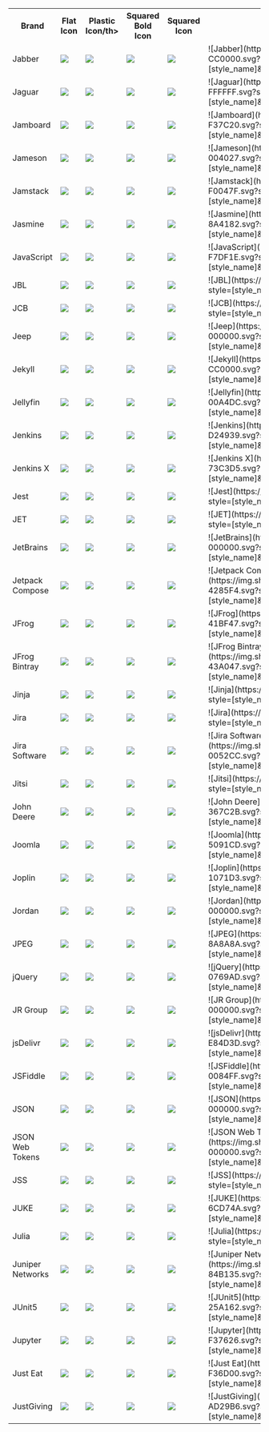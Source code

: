 <table><tr><th>Brand</th><th>Flat Icon</th><th>Plastic Icon/th><th>Squared Bold Icon</th><th>Squared Icon</th><th>Markdown </th></tr><tr><td>Jabber</td><td><img src='https://img.shields.io/badge/jabber-CC0000.svg?style=flat&logo=jabber&logoColor=white' /></td><td><img src='https://img.shields.io/badge/jabber-CC0000.svg?style=plastic&logo=jabber&logoColor=white' /></td><td><img src='https://img.shields.io/badge/jabber-CC0000.svg?style=for-the-badge&logo=jabber&logoColor=white' /></td><td><img src='https://img.shields.io/badge/jabber-CC0000.svg?style=flat-square&logo=jabber&logoColor=white' /></td><td>![Jabber](https://img.shields.io/badge/jabber-CC0000.svg?style=[style_name]&logo=jabber&logoColor=white)</td></tr>
<tr><td>Jaguar</td><td><img src='https://img.shields.io/badge/jaguar-FFFFFF.svg?style=flat&logo=jaguar&logoColor=white' /></td><td><img src='https://img.shields.io/badge/jaguar-FFFFFF.svg?style=plastic&logo=jaguar&logoColor=white' /></td><td><img src='https://img.shields.io/badge/jaguar-FFFFFF.svg?style=for-the-badge&logo=jaguar&logoColor=white' /></td><td><img src='https://img.shields.io/badge/jaguar-FFFFFF.svg?style=flat-square&logo=jaguar&logoColor=white' /></td><td>![Jaguar](https://img.shields.io/badge/jaguar-FFFFFF.svg?style=[style_name]&logo=jaguar&logoColor=white)</td></tr>
<tr><td>Jamboard</td><td><img src='https://img.shields.io/badge/jamboard-F37C20.svg?style=flat&logo=jamboard&logoColor=white' /></td><td><img src='https://img.shields.io/badge/jamboard-F37C20.svg?style=plastic&logo=jamboard&logoColor=white' /></td><td><img src='https://img.shields.io/badge/jamboard-F37C20.svg?style=for-the-badge&logo=jamboard&logoColor=white' /></td><td><img src='https://img.shields.io/badge/jamboard-F37C20.svg?style=flat-square&logo=jamboard&logoColor=white' /></td><td>![Jamboard](https://img.shields.io/badge/jamboard-F37C20.svg?style=[style_name]&logo=jamboard&logoColor=white)</td></tr>
<tr><td>Jameson</td><td><img src='https://img.shields.io/badge/jameson-004027.svg?style=flat&logo=jameson&logoColor=white' /></td><td><img src='https://img.shields.io/badge/jameson-004027.svg?style=plastic&logo=jameson&logoColor=white' /></td><td><img src='https://img.shields.io/badge/jameson-004027.svg?style=for-the-badge&logo=jameson&logoColor=white' /></td><td><img src='https://img.shields.io/badge/jameson-004027.svg?style=flat-square&logo=jameson&logoColor=white' /></td><td>![Jameson](https://img.shields.io/badge/jameson-004027.svg?style=[style_name]&logo=jameson&logoColor=white)</td></tr>
<tr><td>Jamstack</td><td><img src='https://img.shields.io/badge/jamstack-F0047F.svg?style=flat&logo=jamstack&logoColor=white' /></td><td><img src='https://img.shields.io/badge/jamstack-F0047F.svg?style=plastic&logo=jamstack&logoColor=white' /></td><td><img src='https://img.shields.io/badge/jamstack-F0047F.svg?style=for-the-badge&logo=jamstack&logoColor=white' /></td><td><img src='https://img.shields.io/badge/jamstack-F0047F.svg?style=flat-square&logo=jamstack&logoColor=white' /></td><td>![Jamstack](https://img.shields.io/badge/jamstack-F0047F.svg?style=[style_name]&logo=jamstack&logoColor=white)</td></tr>
<tr><td>Jasmine</td><td><img src='https://img.shields.io/badge/jasmine-8A4182.svg?style=flat&logo=jasmine&logoColor=white' /></td><td><img src='https://img.shields.io/badge/jasmine-8A4182.svg?style=plastic&logo=jasmine&logoColor=white' /></td><td><img src='https://img.shields.io/badge/jasmine-8A4182.svg?style=for-the-badge&logo=jasmine&logoColor=white' /></td><td><img src='https://img.shields.io/badge/jasmine-8A4182.svg?style=flat-square&logo=jasmine&logoColor=white' /></td><td>![Jasmine](https://img.shields.io/badge/jasmine-8A4182.svg?style=[style_name]&logo=jasmine&logoColor=white)</td></tr>
<tr><td>JavaScript</td><td><img src='https://img.shields.io/badge/javascript-F7DF1E.svg?style=flat&logo=javascript&logoColor=white' /></td><td><img src='https://img.shields.io/badge/javascript-F7DF1E.svg?style=plastic&logo=javascript&logoColor=white' /></td><td><img src='https://img.shields.io/badge/javascript-F7DF1E.svg?style=for-the-badge&logo=javascript&logoColor=white' /></td><td><img src='https://img.shields.io/badge/javascript-F7DF1E.svg?style=flat-square&logo=javascript&logoColor=white' /></td><td>![JavaScript](https://img.shields.io/badge/javascript-F7DF1E.svg?style=[style_name]&logo=javascript&logoColor=white)</td></tr>
<tr><td>JBL</td><td><img src='https://img.shields.io/badge/jbl-FF3300.svg?style=flat&logo=jbl&logoColor=white' /></td><td><img src='https://img.shields.io/badge/jbl-FF3300.svg?style=plastic&logo=jbl&logoColor=white' /></td><td><img src='https://img.shields.io/badge/jbl-FF3300.svg?style=for-the-badge&logo=jbl&logoColor=white' /></td><td><img src='https://img.shields.io/badge/jbl-FF3300.svg?style=flat-square&logo=jbl&logoColor=white' /></td><td>![JBL](https://img.shields.io/badge/jbl-FF3300.svg?style=[style_name]&logo=jbl&logoColor=white)</td></tr>
<tr><td>JCB</td><td><img src='https://img.shields.io/badge/jcb-0B4EA2.svg?style=flat&logo=jcb&logoColor=white' /></td><td><img src='https://img.shields.io/badge/jcb-0B4EA2.svg?style=plastic&logo=jcb&logoColor=white' /></td><td><img src='https://img.shields.io/badge/jcb-0B4EA2.svg?style=for-the-badge&logo=jcb&logoColor=white' /></td><td><img src='https://img.shields.io/badge/jcb-0B4EA2.svg?style=flat-square&logo=jcb&logoColor=white' /></td><td>![JCB](https://img.shields.io/badge/jcb-0B4EA2.svg?style=[style_name]&logo=jcb&logoColor=white)</td></tr>
<tr><td>Jeep</td><td><img src='https://img.shields.io/badge/jeep-000000.svg?style=flat&logo=jeep&logoColor=white' /></td><td><img src='https://img.shields.io/badge/jeep-000000.svg?style=plastic&logo=jeep&logoColor=white' /></td><td><img src='https://img.shields.io/badge/jeep-000000.svg?style=for-the-badge&logo=jeep&logoColor=white' /></td><td><img src='https://img.shields.io/badge/jeep-000000.svg?style=flat-square&logo=jeep&logoColor=white' /></td><td>![Jeep](https://img.shields.io/badge/jeep-000000.svg?style=[style_name]&logo=jeep&logoColor=white)</td></tr>
<tr><td>Jekyll</td><td><img src='https://img.shields.io/badge/jekyll-CC0000.svg?style=flat&logo=jekyll&logoColor=white' /></td><td><img src='https://img.shields.io/badge/jekyll-CC0000.svg?style=plastic&logo=jekyll&logoColor=white' /></td><td><img src='https://img.shields.io/badge/jekyll-CC0000.svg?style=for-the-badge&logo=jekyll&logoColor=white' /></td><td><img src='https://img.shields.io/badge/jekyll-CC0000.svg?style=flat-square&logo=jekyll&logoColor=white' /></td><td>![Jekyll](https://img.shields.io/badge/jekyll-CC0000.svg?style=[style_name]&logo=jekyll&logoColor=white)</td></tr>
<tr><td>Jellyfin</td><td><img src='https://img.shields.io/badge/jellyfin-00A4DC.svg?style=flat&logo=jellyfin&logoColor=white' /></td><td><img src='https://img.shields.io/badge/jellyfin-00A4DC.svg?style=plastic&logo=jellyfin&logoColor=white' /></td><td><img src='https://img.shields.io/badge/jellyfin-00A4DC.svg?style=for-the-badge&logo=jellyfin&logoColor=white' /></td><td><img src='https://img.shields.io/badge/jellyfin-00A4DC.svg?style=flat-square&logo=jellyfin&logoColor=white' /></td><td>![Jellyfin](https://img.shields.io/badge/jellyfin-00A4DC.svg?style=[style_name]&logo=jellyfin&logoColor=white)</td></tr>
<tr><td>Jenkins</td><td><img src='https://img.shields.io/badge/jenkins-D24939.svg?style=flat&logo=jenkins&logoColor=white' /></td><td><img src='https://img.shields.io/badge/jenkins-D24939.svg?style=plastic&logo=jenkins&logoColor=white' /></td><td><img src='https://img.shields.io/badge/jenkins-D24939.svg?style=for-the-badge&logo=jenkins&logoColor=white' /></td><td><img src='https://img.shields.io/badge/jenkins-D24939.svg?style=flat-square&logo=jenkins&logoColor=white' /></td><td>![Jenkins](https://img.shields.io/badge/jenkins-D24939.svg?style=[style_name]&logo=jenkins&logoColor=white)</td></tr>
<tr><td>Jenkins X</td><td><img src='https://img.shields.io/badge/jenkinsx-73C3D5.svg?style=flat&logo=jenkinsx&logoColor=white' /></td><td><img src='https://img.shields.io/badge/jenkinsx-73C3D5.svg?style=plastic&logo=jenkinsx&logoColor=white' /></td><td><img src='https://img.shields.io/badge/jenkinsx-73C3D5.svg?style=for-the-badge&logo=jenkinsx&logoColor=white' /></td><td><img src='https://img.shields.io/badge/jenkinsx-73C3D5.svg?style=flat-square&logo=jenkinsx&logoColor=white' /></td><td>![Jenkins X](https://img.shields.io/badge/jenkinsx-73C3D5.svg?style=[style_name]&logo=jenkinsx&logoColor=white)</td></tr>
<tr><td>Jest</td><td><img src='https://img.shields.io/badge/jest-C21325.svg?style=flat&logo=jest&logoColor=white' /></td><td><img src='https://img.shields.io/badge/jest-C21325.svg?style=plastic&logo=jest&logoColor=white' /></td><td><img src='https://img.shields.io/badge/jest-C21325.svg?style=for-the-badge&logo=jest&logoColor=white' /></td><td><img src='https://img.shields.io/badge/jest-C21325.svg?style=flat-square&logo=jest&logoColor=white' /></td><td>![Jest](https://img.shields.io/badge/jest-C21325.svg?style=[style_name]&logo=jest&logoColor=white)</td></tr>
<tr><td>JET</td><td><img src='https://img.shields.io/badge/jet-FBBA00.svg?style=flat&logo=jet&logoColor=white' /></td><td><img src='https://img.shields.io/badge/jet-FBBA00.svg?style=plastic&logo=jet&logoColor=white' /></td><td><img src='https://img.shields.io/badge/jet-FBBA00.svg?style=for-the-badge&logo=jet&logoColor=white' /></td><td><img src='https://img.shields.io/badge/jet-FBBA00.svg?style=flat-square&logo=jet&logoColor=white' /></td><td>![JET](https://img.shields.io/badge/jet-FBBA00.svg?style=[style_name]&logo=jet&logoColor=white)</td></tr>
<tr><td>JetBrains</td><td><img src='https://img.shields.io/badge/jetbrains-000000.svg?style=flat&logo=jetbrains&logoColor=white' /></td><td><img src='https://img.shields.io/badge/jetbrains-000000.svg?style=plastic&logo=jetbrains&logoColor=white' /></td><td><img src='https://img.shields.io/badge/jetbrains-000000.svg?style=for-the-badge&logo=jetbrains&logoColor=white' /></td><td><img src='https://img.shields.io/badge/jetbrains-000000.svg?style=flat-square&logo=jetbrains&logoColor=white' /></td><td>![JetBrains](https://img.shields.io/badge/jetbrains-000000.svg?style=[style_name]&logo=jetbrains&logoColor=white)</td></tr>
<tr><td>Jetpack Compose</td><td><img src='https://img.shields.io/badge/jetpackcompose-4285F4.svg?style=flat&logo=jetpackcompose&logoColor=white' /></td><td><img src='https://img.shields.io/badge/jetpackcompose-4285F4.svg?style=plastic&logo=jetpackcompose&logoColor=white' /></td><td><img src='https://img.shields.io/badge/jetpackcompose-4285F4.svg?style=for-the-badge&logo=jetpackcompose&logoColor=white' /></td><td><img src='https://img.shields.io/badge/jetpackcompose-4285F4.svg?style=flat-square&logo=jetpackcompose&logoColor=white' /></td><td>![Jetpack Compose](https://img.shields.io/badge/jetpackcompose-4285F4.svg?style=[style_name]&logo=jetpackcompose&logoColor=white)</td></tr>
<tr><td>JFrog</td><td><img src='https://img.shields.io/badge/jfrog-41BF47.svg?style=flat&logo=jfrog&logoColor=white' /></td><td><img src='https://img.shields.io/badge/jfrog-41BF47.svg?style=plastic&logo=jfrog&logoColor=white' /></td><td><img src='https://img.shields.io/badge/jfrog-41BF47.svg?style=for-the-badge&logo=jfrog&logoColor=white' /></td><td><img src='https://img.shields.io/badge/jfrog-41BF47.svg?style=flat-square&logo=jfrog&logoColor=white' /></td><td>![JFrog](https://img.shields.io/badge/jfrog-41BF47.svg?style=[style_name]&logo=jfrog&logoColor=white)</td></tr>
<tr><td>JFrog Bintray</td><td><img src='https://img.shields.io/badge/jfrogbintray-43A047.svg?style=flat&logo=jfrogbintray&logoColor=white' /></td><td><img src='https://img.shields.io/badge/jfrogbintray-43A047.svg?style=plastic&logo=jfrogbintray&logoColor=white' /></td><td><img src='https://img.shields.io/badge/jfrogbintray-43A047.svg?style=for-the-badge&logo=jfrogbintray&logoColor=white' /></td><td><img src='https://img.shields.io/badge/jfrogbintray-43A047.svg?style=flat-square&logo=jfrogbintray&logoColor=white' /></td><td>![JFrog Bintray](https://img.shields.io/badge/jfrogbintray-43A047.svg?style=[style_name]&logo=jfrogbintray&logoColor=white)</td></tr>
<tr><td>Jinja</td><td><img src='https://img.shields.io/badge/jinja-B41717.svg?style=flat&logo=jinja&logoColor=white' /></td><td><img src='https://img.shields.io/badge/jinja-B41717.svg?style=plastic&logo=jinja&logoColor=white' /></td><td><img src='https://img.shields.io/badge/jinja-B41717.svg?style=for-the-badge&logo=jinja&logoColor=white' /></td><td><img src='https://img.shields.io/badge/jinja-B41717.svg?style=flat-square&logo=jinja&logoColor=white' /></td><td>![Jinja](https://img.shields.io/badge/jinja-B41717.svg?style=[style_name]&logo=jinja&logoColor=white)</td></tr>
<tr><td>Jira</td><td><img src='https://img.shields.io/badge/jira-0052CC.svg?style=flat&logo=jira&logoColor=white' /></td><td><img src='https://img.shields.io/badge/jira-0052CC.svg?style=plastic&logo=jira&logoColor=white' /></td><td><img src='https://img.shields.io/badge/jira-0052CC.svg?style=for-the-badge&logo=jira&logoColor=white' /></td><td><img src='https://img.shields.io/badge/jira-0052CC.svg?style=flat-square&logo=jira&logoColor=white' /></td><td>![Jira](https://img.shields.io/badge/jira-0052CC.svg?style=[style_name]&logo=jira&logoColor=white)</td></tr>
<tr><td>Jira Software</td><td><img src='https://img.shields.io/badge/jirasoftware-0052CC.svg?style=flat&logo=jirasoftware&logoColor=white' /></td><td><img src='https://img.shields.io/badge/jirasoftware-0052CC.svg?style=plastic&logo=jirasoftware&logoColor=white' /></td><td><img src='https://img.shields.io/badge/jirasoftware-0052CC.svg?style=for-the-badge&logo=jirasoftware&logoColor=white' /></td><td><img src='https://img.shields.io/badge/jirasoftware-0052CC.svg?style=flat-square&logo=jirasoftware&logoColor=white' /></td><td>![Jira Software](https://img.shields.io/badge/jirasoftware-0052CC.svg?style=[style_name]&logo=jirasoftware&logoColor=white)</td></tr>
<tr><td>Jitsi</td><td><img src='https://img.shields.io/badge/jitsi-97979A.svg?style=flat&logo=jitsi&logoColor=white' /></td><td><img src='https://img.shields.io/badge/jitsi-97979A.svg?style=plastic&logo=jitsi&logoColor=white' /></td><td><img src='https://img.shields.io/badge/jitsi-97979A.svg?style=for-the-badge&logo=jitsi&logoColor=white' /></td><td><img src='https://img.shields.io/badge/jitsi-97979A.svg?style=flat-square&logo=jitsi&logoColor=white' /></td><td>![Jitsi](https://img.shields.io/badge/jitsi-97979A.svg?style=[style_name]&logo=jitsi&logoColor=white)</td></tr>
<tr><td>John Deere</td><td><img src='https://img.shields.io/badge/johndeere-367C2B.svg?style=flat&logo=johndeere&logoColor=white' /></td><td><img src='https://img.shields.io/badge/johndeere-367C2B.svg?style=plastic&logo=johndeere&logoColor=white' /></td><td><img src='https://img.shields.io/badge/johndeere-367C2B.svg?style=for-the-badge&logo=johndeere&logoColor=white' /></td><td><img src='https://img.shields.io/badge/johndeere-367C2B.svg?style=flat-square&logo=johndeere&logoColor=white' /></td><td>![John Deere](https://img.shields.io/badge/johndeere-367C2B.svg?style=[style_name]&logo=johndeere&logoColor=white)</td></tr>
<tr><td>Joomla</td><td><img src='https://img.shields.io/badge/joomla-5091CD.svg?style=flat&logo=joomla&logoColor=white' /></td><td><img src='https://img.shields.io/badge/joomla-5091CD.svg?style=plastic&logo=joomla&logoColor=white' /></td><td><img src='https://img.shields.io/badge/joomla-5091CD.svg?style=for-the-badge&logo=joomla&logoColor=white' /></td><td><img src='https://img.shields.io/badge/joomla-5091CD.svg?style=flat-square&logo=joomla&logoColor=white' /></td><td>![Joomla](https://img.shields.io/badge/joomla-5091CD.svg?style=[style_name]&logo=joomla&logoColor=white)</td></tr>
<tr><td>Joplin</td><td><img src='https://img.shields.io/badge/joplin-1071D3.svg?style=flat&logo=joplin&logoColor=white' /></td><td><img src='https://img.shields.io/badge/joplin-1071D3.svg?style=plastic&logo=joplin&logoColor=white' /></td><td><img src='https://img.shields.io/badge/joplin-1071D3.svg?style=for-the-badge&logo=joplin&logoColor=white' /></td><td><img src='https://img.shields.io/badge/joplin-1071D3.svg?style=flat-square&logo=joplin&logoColor=white' /></td><td>![Joplin](https://img.shields.io/badge/joplin-1071D3.svg?style=[style_name]&logo=joplin&logoColor=white)</td></tr>
<tr><td>Jordan</td><td><img src='https://img.shields.io/badge/jordan-000000.svg?style=flat&logo=jordan&logoColor=white' /></td><td><img src='https://img.shields.io/badge/jordan-000000.svg?style=plastic&logo=jordan&logoColor=white' /></td><td><img src='https://img.shields.io/badge/jordan-000000.svg?style=for-the-badge&logo=jordan&logoColor=white' /></td><td><img src='https://img.shields.io/badge/jordan-000000.svg?style=flat-square&logo=jordan&logoColor=white' /></td><td>![Jordan](https://img.shields.io/badge/jordan-000000.svg?style=[style_name]&logo=jordan&logoColor=white)</td></tr>
<tr><td>JPEG</td><td><img src='https://img.shields.io/badge/jpeg-8A8A8A.svg?style=flat&logo=jpeg&logoColor=white' /></td><td><img src='https://img.shields.io/badge/jpeg-8A8A8A.svg?style=plastic&logo=jpeg&logoColor=white' /></td><td><img src='https://img.shields.io/badge/jpeg-8A8A8A.svg?style=for-the-badge&logo=jpeg&logoColor=white' /></td><td><img src='https://img.shields.io/badge/jpeg-8A8A8A.svg?style=flat-square&logo=jpeg&logoColor=white' /></td><td>![JPEG](https://img.shields.io/badge/jpeg-8A8A8A.svg?style=[style_name]&logo=jpeg&logoColor=white)</td></tr>
<tr><td>jQuery</td><td><img src='https://img.shields.io/badge/jquery-0769AD.svg?style=flat&logo=jquery&logoColor=white' /></td><td><img src='https://img.shields.io/badge/jquery-0769AD.svg?style=plastic&logo=jquery&logoColor=white' /></td><td><img src='https://img.shields.io/badge/jquery-0769AD.svg?style=for-the-badge&logo=jquery&logoColor=white' /></td><td><img src='https://img.shields.io/badge/jquery-0769AD.svg?style=flat-square&logo=jquery&logoColor=white' /></td><td>![jQuery](https://img.shields.io/badge/jquery-0769AD.svg?style=[style_name]&logo=jquery&logoColor=white)</td></tr>
<tr><td>JR Group</td><td><img src='https://img.shields.io/badge/jrgroup-000000.svg?style=flat&logo=jrgroup&logoColor=white' /></td><td><img src='https://img.shields.io/badge/jrgroup-000000.svg?style=plastic&logo=jrgroup&logoColor=white' /></td><td><img src='https://img.shields.io/badge/jrgroup-000000.svg?style=for-the-badge&logo=jrgroup&logoColor=white' /></td><td><img src='https://img.shields.io/badge/jrgroup-000000.svg?style=flat-square&logo=jrgroup&logoColor=white' /></td><td>![JR Group](https://img.shields.io/badge/jrgroup-000000.svg?style=[style_name]&logo=jrgroup&logoColor=white)</td></tr>
<tr><td>jsDelivr</td><td><img src='https://img.shields.io/badge/jsdelivr-E84D3D.svg?style=flat&logo=jsdelivr&logoColor=white' /></td><td><img src='https://img.shields.io/badge/jsdelivr-E84D3D.svg?style=plastic&logo=jsdelivr&logoColor=white' /></td><td><img src='https://img.shields.io/badge/jsdelivr-E84D3D.svg?style=for-the-badge&logo=jsdelivr&logoColor=white' /></td><td><img src='https://img.shields.io/badge/jsdelivr-E84D3D.svg?style=flat-square&logo=jsdelivr&logoColor=white' /></td><td>![jsDelivr](https://img.shields.io/badge/jsdelivr-E84D3D.svg?style=[style_name]&logo=jsdelivr&logoColor=white)</td></tr>
<tr><td>JSFiddle</td><td><img src='https://img.shields.io/badge/jsfiddle-0084FF.svg?style=flat&logo=jsfiddle&logoColor=white' /></td><td><img src='https://img.shields.io/badge/jsfiddle-0084FF.svg?style=plastic&logo=jsfiddle&logoColor=white' /></td><td><img src='https://img.shields.io/badge/jsfiddle-0084FF.svg?style=for-the-badge&logo=jsfiddle&logoColor=white' /></td><td><img src='https://img.shields.io/badge/jsfiddle-0084FF.svg?style=flat-square&logo=jsfiddle&logoColor=white' /></td><td>![JSFiddle](https://img.shields.io/badge/jsfiddle-0084FF.svg?style=[style_name]&logo=jsfiddle&logoColor=white)</td></tr>
<tr><td>JSON</td><td><img src='https://img.shields.io/badge/json-000000.svg?style=flat&logo=json&logoColor=white' /></td><td><img src='https://img.shields.io/badge/json-000000.svg?style=plastic&logo=json&logoColor=white' /></td><td><img src='https://img.shields.io/badge/json-000000.svg?style=for-the-badge&logo=json&logoColor=white' /></td><td><img src='https://img.shields.io/badge/json-000000.svg?style=flat-square&logo=json&logoColor=white' /></td><td>![JSON](https://img.shields.io/badge/json-000000.svg?style=[style_name]&logo=json&logoColor=white)</td></tr>
<tr><td>JSON Web Tokens</td><td><img src='https://img.shields.io/badge/jsonwebtokens-000000.svg?style=flat&logo=jsonwebtokens&logoColor=white' /></td><td><img src='https://img.shields.io/badge/jsonwebtokens-000000.svg?style=plastic&logo=jsonwebtokens&logoColor=white' /></td><td><img src='https://img.shields.io/badge/jsonwebtokens-000000.svg?style=for-the-badge&logo=jsonwebtokens&logoColor=white' /></td><td><img src='https://img.shields.io/badge/jsonwebtokens-000000.svg?style=flat-square&logo=jsonwebtokens&logoColor=white' /></td><td>![JSON Web Tokens](https://img.shields.io/badge/jsonwebtokens-000000.svg?style=[style_name]&logo=jsonwebtokens&logoColor=white)</td></tr>
<tr><td>JSS</td><td><img src='https://img.shields.io/badge/jss-F7DF1E.svg?style=flat&logo=jss&logoColor=white' /></td><td><img src='https://img.shields.io/badge/jss-F7DF1E.svg?style=plastic&logo=jss&logoColor=white' /></td><td><img src='https://img.shields.io/badge/jss-F7DF1E.svg?style=for-the-badge&logo=jss&logoColor=white' /></td><td><img src='https://img.shields.io/badge/jss-F7DF1E.svg?style=flat-square&logo=jss&logoColor=white' /></td><td>![JSS](https://img.shields.io/badge/jss-F7DF1E.svg?style=[style_name]&logo=jss&logoColor=white)</td></tr>
<tr><td>JUKE</td><td><img src='https://img.shields.io/badge/juke-6CD74A.svg?style=flat&logo=juke&logoColor=white' /></td><td><img src='https://img.shields.io/badge/juke-6CD74A.svg?style=plastic&logo=juke&logoColor=white' /></td><td><img src='https://img.shields.io/badge/juke-6CD74A.svg?style=for-the-badge&logo=juke&logoColor=white' /></td><td><img src='https://img.shields.io/badge/juke-6CD74A.svg?style=flat-square&logo=juke&logoColor=white' /></td><td>![JUKE](https://img.shields.io/badge/juke-6CD74A.svg?style=[style_name]&logo=juke&logoColor=white)</td></tr>
<tr><td>Julia</td><td><img src='https://img.shields.io/badge/julia-9558B2.svg?style=flat&logo=julia&logoColor=white' /></td><td><img src='https://img.shields.io/badge/julia-9558B2.svg?style=plastic&logo=julia&logoColor=white' /></td><td><img src='https://img.shields.io/badge/julia-9558B2.svg?style=for-the-badge&logo=julia&logoColor=white' /></td><td><img src='https://img.shields.io/badge/julia-9558B2.svg?style=flat-square&logo=julia&logoColor=white' /></td><td>![Julia](https://img.shields.io/badge/julia-9558B2.svg?style=[style_name]&logo=julia&logoColor=white)</td></tr>
<tr><td>Juniper Networks</td><td><img src='https://img.shields.io/badge/junipernetworks-84B135.svg?style=flat&logo=junipernetworks&logoColor=white' /></td><td><img src='https://img.shields.io/badge/junipernetworks-84B135.svg?style=plastic&logo=junipernetworks&logoColor=white' /></td><td><img src='https://img.shields.io/badge/junipernetworks-84B135.svg?style=for-the-badge&logo=junipernetworks&logoColor=white' /></td><td><img src='https://img.shields.io/badge/junipernetworks-84B135.svg?style=flat-square&logo=junipernetworks&logoColor=white' /></td><td>![Juniper Networks](https://img.shields.io/badge/junipernetworks-84B135.svg?style=[style_name]&logo=junipernetworks&logoColor=white)</td></tr>
<tr><td>JUnit5</td><td><img src='https://img.shields.io/badge/junit5-25A162.svg?style=flat&logo=junit5&logoColor=white' /></td><td><img src='https://img.shields.io/badge/junit5-25A162.svg?style=plastic&logo=junit5&logoColor=white' /></td><td><img src='https://img.shields.io/badge/junit5-25A162.svg?style=for-the-badge&logo=junit5&logoColor=white' /></td><td><img src='https://img.shields.io/badge/junit5-25A162.svg?style=flat-square&logo=junit5&logoColor=white' /></td><td>![JUnit5](https://img.shields.io/badge/junit5-25A162.svg?style=[style_name]&logo=junit5&logoColor=white)</td></tr>
<tr><td>Jupyter</td><td><img src='https://img.shields.io/badge/jupyter-F37626.svg?style=flat&logo=jupyter&logoColor=white' /></td><td><img src='https://img.shields.io/badge/jupyter-F37626.svg?style=plastic&logo=jupyter&logoColor=white' /></td><td><img src='https://img.shields.io/badge/jupyter-F37626.svg?style=for-the-badge&logo=jupyter&logoColor=white' /></td><td><img src='https://img.shields.io/badge/jupyter-F37626.svg?style=flat-square&logo=jupyter&logoColor=white' /></td><td>![Jupyter](https://img.shields.io/badge/jupyter-F37626.svg?style=[style_name]&logo=jupyter&logoColor=white)</td></tr>
<tr><td>Just Eat</td><td><img src='https://img.shields.io/badge/justeat-F36D00.svg?style=flat&logo=justeat&logoColor=white' /></td><td><img src='https://img.shields.io/badge/justeat-F36D00.svg?style=plastic&logo=justeat&logoColor=white' /></td><td><img src='https://img.shields.io/badge/justeat-F36D00.svg?style=for-the-badge&logo=justeat&logoColor=white' /></td><td><img src='https://img.shields.io/badge/justeat-F36D00.svg?style=flat-square&logo=justeat&logoColor=white' /></td><td>![Just Eat](https://img.shields.io/badge/justeat-F36D00.svg?style=[style_name]&logo=justeat&logoColor=white)</td></tr>
<tr><td>JustGiving</td><td><img src='https://img.shields.io/badge/justgiving-AD29B6.svg?style=flat&logo=justgiving&logoColor=white' /></td><td><img src='https://img.shields.io/badge/justgiving-AD29B6.svg?style=plastic&logo=justgiving&logoColor=white' /></td><td><img src='https://img.shields.io/badge/justgiving-AD29B6.svg?style=for-the-badge&logo=justgiving&logoColor=white' /></td><td><img src='https://img.shields.io/badge/justgiving-AD29B6.svg?style=flat-square&logo=justgiving&logoColor=white' /></td><td>![JustGiving](https://img.shields.io/badge/justgiving-AD29B6.svg?style=[style_name]&logo=justgiving&logoColor=white)</td></tr>
</table></details>